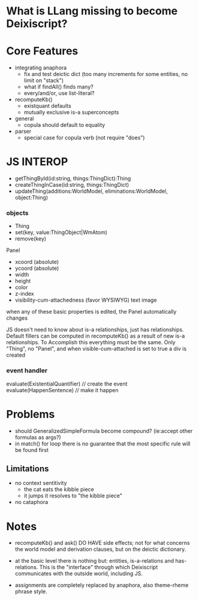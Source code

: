 # What is LLang missing to become Deixiscript?

# Core Features

- integrating anaphora
  - fix and test deictic dict (too many increments for some entities, no limit
    on "stack")
  - what if findAll() finds many?
  - every/and/or, use list-literal?
- recomputeKb()
  - existquant defaults
  - mutually exclusive is-a superconcepts
- general
  - copula should default to equality
- parser 
  - special case for copula verb (not require "does")

# JS INTEROP

- getThingById(id:string, things:ThingDict):Thing
- createThingInCase(id:string, things:ThingDict)
- updateThing(additions:WorldModel, eliminations:WorldModel, object:Thing)

### objects

- Thing 
- set(key, value:ThingObject|WmAtom) 
- remove(key)

Panel 
- xcoord (absolute) 
- ycoord (absolute) 
- width 
- height 
- color 
- z-index
- visibility-cum-attachedness (favor WYSIWYG) text image

when any of these basic properties is edited, the Panel automatically changes

JS doesn't need to know about is-a relationships, just has relationships.
Default fillers can be computed in recomputeKb() as a result of new is-a
relationships. To Accomplish this everything must be the same. Only "Thing", no
"Panel", and when visible-cum-attached is set to true a div is created

### event handler

evaluate(ExistentialQuantifier) // create the event evaluate(HappenSentence) //
make it happen

# Problems

- should GeneralizedSimpleFormula become compound? (ie:accept other formulas as
  args?)
- in match() for loop there is no guarantee that the most specific rule will be
  found first

## Limitations

- no context sentitivity
  - the cat eats the kibble piece
  - it jumps it resolves to "the kibble piece"
- no cataphora

# Notes

- recomputeKb() and ask() DO HAVE side effects; not for what concerns the world
  model and derivation clauses, but on the deictic dictionary.

- at the basic level there is nothing but: entities, is-a-relations and
  has-relations. This is the "interface" through which Deixiscript communicates
  with the outside world, including JS.

- assignments are completely replaced by anaphora, also theme-rheme phrase
  style.
